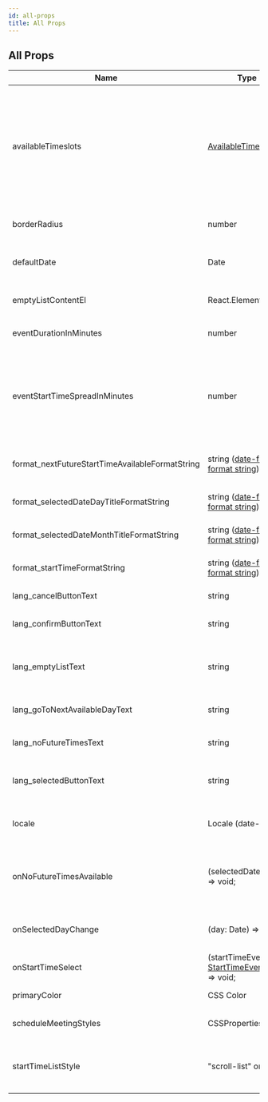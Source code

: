 ```yaml
---
id: all-props
title: All Props
---
```


## All Props

| Name                                            | Type                                                                                                   | Default                     | Explanation                                                                                                                                                                                   |
| ----------------------------------------------- | ------------------------------------------------------------------------------------------------------ | --------------------------- | --------------------------------------------------------------------------------------------------------------------------------------------------------------------------------------------- |
| availableTimeslots                              | [AvailableTimeslot[]](./types/#availabletimeslot)                                                      | Required                    | Timeslots of available time that events can be scheduled in. _Example: If you are available every day from 9am to 5pm, you would pass in an array of AvailableTimeslots with those datetimes_ |
| borderRadius                                    | number                                                                                                 | 0                           | Border radius for many of the components                                                                                                                                                      |
| defaultDate                                     | Date                                                                                                   | new Date()                  | Sets the initially selected date on the calendar if you don't want it to be 'today'.                                                                                                          |
| emptyListContentEl                              | React.ElementType                                                                                      | --                          | Element displayed when the start time events list is empty                                                                                                                                    |
| eventDurationInMinutes                          | number                                                                                                 | Required                    | The number of minutes each event will be scheduled.                                                                                                                                           |
| eventStartTimeSpreadInMinutes                   | number                                                                                                 | 30                          | The length between the next possible event start time. _Example: For 30, an event start time will be available 30 minutes after the previous event END time._                                 |
| format_nextFutureStartTimeAvailableFormatString | string (<a href="https://date-fns.org/v2.14.0/docs/format" target="_blank">date-fns format string</a>) | 'cccc, LLLL do'             | Format string for the next future start time that is available [see example](./examples/#startTimeFormatString)                                                                               |
| format_selectedDateDayTitleFormatString         | string (<a href="https://date-fns.org/v2.14.0/docs/format" target="_blank">date-fns format string</a>) | 'cccc, LLLL do'             | Format string for the date title [see example](./examples/#selectedDateDayTitleFormatString)                                                                                                  |
| format_selectedDateMonthTitleFormatString       | string (<a href="https://date-fns.org/v2.14.0/docs/format" target="_blank">date-fns format string</a>) | 'LLLL yyyy'                 | Format string for the month title [see example](./examples/#selectedDateMonthTitleFormatString)                                                                                               |
| format_startTimeFormatString                    | string (<a href="https://date-fns.org/v2.14.0/docs/format" target="_blank">date-fns format string</a>) | 'h:mm a'                    | Format string for the start time [see example](./examples/#startTimeFormatString)                                                                                                             |
| lang_cancelButtonText                           | string                                                                                                 | "Cancel"                    | Text displayed on the cancel button                                                                                                                                                           |
| lang_confirmButtonText                          | string                                                                                                 | "Confirm"                   | Text displayed on the start time confirm button                                                                                                                                               |
| lang_emptyListText                              | string                                                                                                 | "No times available"        | Text displayed when the start time events list is empty (unless emptyListContentEl is used instead)                                                                                           |
| lang_goToNextAvailableDayText                   | string                                                                                                 | "Next Available"            | Text displayed on the next available time button                                                                                                                                              |
| lang_noFutureTimesText                          | string                                                                                                 | "No future times available" | Text displayed when there are no future times available                                                                                                                                       |
| lang_selectedButtonText                         | string                                                                                                 | "Selected:"                 | Text displayed on the start time selected state button                                                                                                                                        |
| locale                                          | Locale (date-fns)                                                                                      | undefined                   | Locale for date-fns to return I18n (Internationalization) strings. [see example](./examples/#internationalization--languages)                                                                 |
| onNoFutureTimesAvailable                        | (selectedDate: Date) => void;                                                                          | --                          | Callback for when the selected day has no available times and there are no more times available in the future.                                                                                |
| onSelectedDayChange                             | (day: Date) => void;                                                                                   | --                          | Callback for when the selected day changes on the calendar                                                                                                                                    |
| onStartTimeSelect                               | (startTimeEventEmit: [StartTimeEventEmit](./types/#starttimeeventemit)) => void;                       | --                          | Callback for when a start time is clicked                                                                                                                                                     |
| primaryColor                                    | CSS Color                                                                                              | #3f5b85                     | Primary color to use for the component                                                                                                                                                        |
| scheduleMeetingStyles                           | CSSProperties                                                                                          | undefined                   | Styles Object for the Schedule Calendar paper container                                                                                                                                       |
| startTimeListStyle                              | "scroll-list" or "grid"                                                                                | "grid"                      | The style for the start times container. See the main page example to see the difference                                                                                                      |
